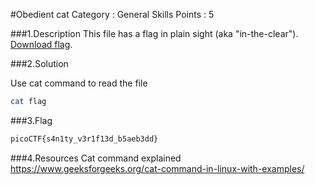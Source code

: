 #Obedient cat
Category : General Skills
Points : 5

###1.Description
This file has a flag in plain sight (aka "in-the-clear"). [Download flag](https://mercury.picoctf.net/static/217686fc11d733b80be62dcfcfca6c75/flag).

###2.Solution

Use cat command to read the file
```bash
cat flag
```

###3.Flag

```bash
picoCTF{s4n1ty_v3r1f13d_b5aeb3dd}
```

###4.Resources
Cat command explained
https://www.geeksforgeeks.org/cat-command-in-linux-with-examples/